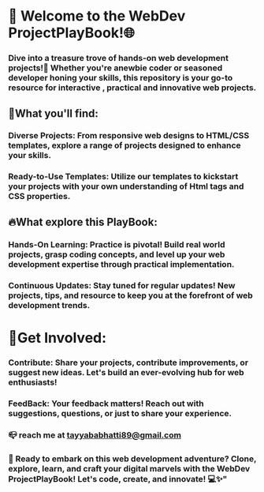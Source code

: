 #  🚀 Welcome to the WebDev ProjectPlayBook!🌐

### Dive into a treasure trove of hands-on web development projects!🎯 Whether you're anewbie coder or seasoned developer honing your skills, this repository is your go-to resource for interactive , practical and innovative web projects.

## 🌠What you'll find:

### **Diverse Projects:** From responsive web designs to HTML/CSS templates, explore a range of projects designed to enhance your skills.

### **Ready-to-Use Templates:** Utilize our templates to kickstart your projects with your own understanding of Html tags and CSS properties. 

## 🔥What explore this PlayBook:

### **Hands-On Learning:** Practice is pivotal! Build real world projects, grasp coding concepts, and level up your web development expertise through practical implementation.

### **Continuous Updates:** Stay tuned for regular updates! New projects, tips, and resource to keep you at the forefront of web development trends.

# 🌈Get Involved:

### **Contribute:** Share your projects, contribute improvements, or suggest new ideas. Let's build an ever-evolving hub for web enthusiasts!

### **FeedBack:** Your feedback matters! Reach out with suggestions, questions, or just to share your experience.

### 📪 reach me at tayyababhatti89@gmail.com

### 🚀 Ready to embark on this web development adventure? Clone, explore, learn, and craft your digital marvels with the WebDev ProjectPlayBook! Let's code, create, and innovate! 💻✨"



















